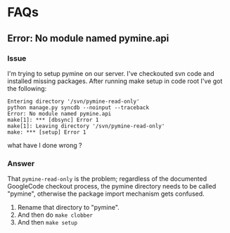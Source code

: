 # FAQs #

## Error: No module named pymine.api ##

### Issue ###

I'm trying to setup pymine on our server. I've checkouted svn code and installed missing packages. After running make setup in code root I've got the following:

```
Entering directory '/svn/pymine-read-only'
python manage.py syncdb --noinput --traceback
Error: No module named pymine.api
make[1]: *** [dbsync] Error 1
make[1]: Leaving directory '/svn/pymine-read-only'
make: *** [setup] Error 1
```

what have I done wrong ?

### Answer ###

That `pymine-read-only` is the problem; regardless of the documented GoogleCode checkout process, the pymine directory needs to be called "pymine", otherwise the package import mechanism gets confused.

  1. Rename that directory to "pymine".
  1. And then do `make clobber`
  1. And then `make setup`